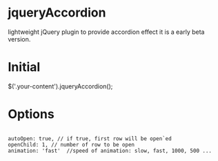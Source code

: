 # jqueryAccordion
lightweight jQuery plugin to provide accordion effect  it is a early beta version.


# Initial

$('.your-content').jqueryAccordion();


# Options

<code>
autoOpen: true, // if true, first row will be open`ed
openChild: 1, // number of row to be open
animation: 'fast'  //speed of animation: slow, fast, 1000, 500 ...
</code>
